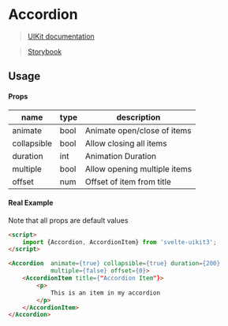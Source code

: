 # Accordion
> [UIKit documentation](https://getuikit.com/docs/animation)

> [Storybook](https://0c370t.github.io/Svelte-UIKit3/docs/?path=/story/accordion--main)
## Usage

#### Props
| name        | type  | description                  |
|-------------|-------|------------------------------|
| animate     | bool  | Animate open/close of items  |
| collapsible | bool  | Allow closing all items      |
| duration    | int   | Animation Duration           |
| multiple    | bool  | Allow opening multiple items |
| offset      | num   | Offset of item from title    |
#### Real Example
Note that all props are default values
```html
<script>
    import {Accordion, AccordionItem} from 'svelte-uikit3';
</script>

<Accordion  animate={true} collapsible={true} duration={200}
            multiple={false} offset={0}>
    <AccordionItem title={"Accordion Item"}>
        <p>
            This is an item in my accordion
        </p>
    </AccordionItem>
</Accordion>
```

